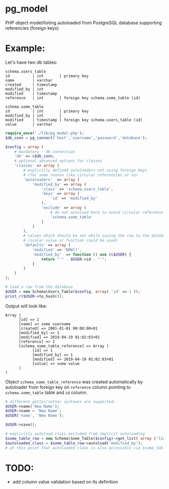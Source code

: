 # pg_model
PHP object model/listing autoloaded from PostgreSQL database supporting referencies (foreign keys)

# Example:
Let's have two db tables:
```
schema.users_table
id          | int       | primary key
name        | varchar
created     | timestamp
modified_by | int
modified    | timestamp
reference   | int       | foreign key schema.some_table (id)

schema.some_table
id          | int       | primary key
modified_by | int       |
modified    | timestamp | foreign key schema.users_table (id)
value       | varchar
```

```php
require_once('./lib/pg_model.php');
$db_conn = pg_connect('host','username','password','database');

$config = array (
	# mandatory - db connection
	'db' => &$db_conn,
	# optional advanced options for classes
	'classes' => array (
		# explicitly defined autoloaders not using foreign keys
		# (for some reason like circular referencies or so)
		'autoloaders'  => array (
			'modified_by' => array (
				'class' => 'schema.users_table',
				'keys' => array (
					'id' => 'modified_by'
				),
				'exclude' => array (
					# do not autoload here to avoid circular reference
					'schema.some_table'
				)
			)
		),
		# values which should be set while saving the row to the database
		# (scalar value or function could be used)
		'defaults' => array (
			'modified' => 'NOW()',
			'modified_by'  => function () use (&$USER) {
				return "'" . $USER->id . "'";
			}
		)
	)
);

# load a row from the database
$USER = new Schema\Users_Table($config, array( 'id' => 1 ));
print_r($USER->to_hash());
```
Output will look like:
```
Array (
      [id] => 1
      [name] => some username
      [created] => 2001-01-01 00:00:00+01
      [modified_by] => 1
      [modified] => 2019-04-19 01:02:03+01
      [reference] => 1
      [schema_some_table_reference] => Array (
            [id] => 1
            [modified_by] => 1
            [modified] => 2019-04-19 01:02:03+01
            [value] => some value
      )
)
```
Object `schema_some_table_reference` was created automatically by autoloader from foreign key on `reference` column pointing to `schema.some_table` table and `id` column.

```php
# different getter/setter syntaxes are supported:
$USER->name('New Name');
$USER->name = 'New Name';
$USER('name', 'New Name');

$USER->save();

# explicitly autoload class excluded from implicit autoloading
$some_table_row = new Schema\Some_Table($config)->get_list( array ('limit' => 1) )->list[0];
$autoloaded_class = $some_table_row->autoload('modified_by');
# at this point that autoloaded class is also accessible via $some_table_row->schema_users_table_modified_by
```

# TODO:
- add column value validation based on its definition
